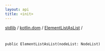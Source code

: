 ```yaml
---
layout: api
title: <init>
---
```

[stdlib](../../index.md) / [kotlin.dom](../index.md) / [ElementListAsList](index.md) / [<init>](_init_.md)

# <init>

```
public ElementListAsList(nodeList: NodeList)
```
